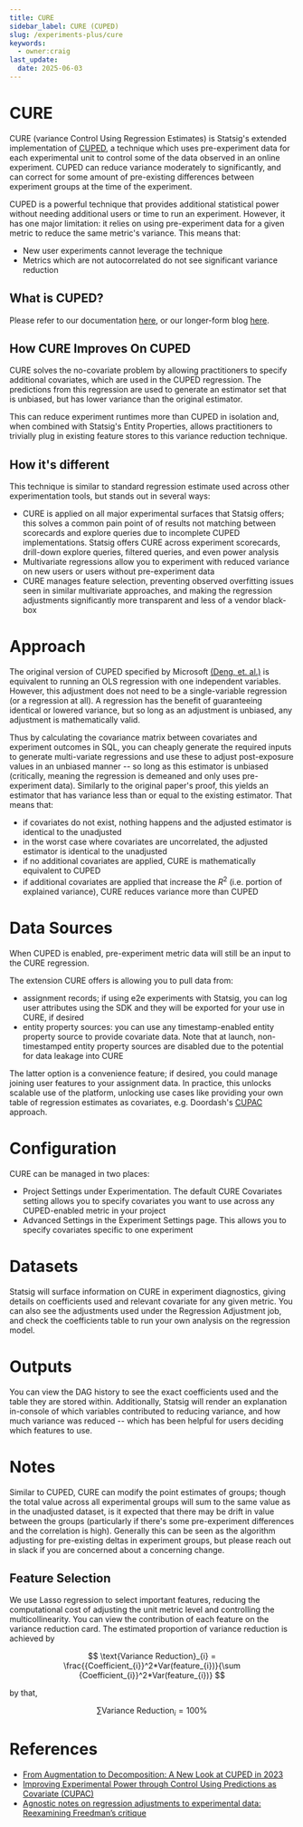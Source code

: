 ```yaml
---
title: CURE
sidebar_label: CURE (CUPED)
slug: /experiments-plus/cure
keywords:
  - owner:craig
last_update:
  date: 2025-06-03
---
```


# CURE

CURE (variance Control Using Regression Estimates) is Statsig's extended implementation of [CUPED](../stats-engine/methodologies/cuped), a technique which uses pre-experiment data for each experimental unit to control some of the data observed in an online experiment. CUPED can reduce variance moderately to significantly, and can correct for some amount of pre-existing differences between experiment groups at the time of the experiment.

CUPED is a powerful technique that provides additional statistical power without needing additional users or time to run an experiment. However, it has one major limitation: it relies on using pre-experiment data for a given metric to reduce the same metric's variance. This means that:

- New user experiments cannot leverage the technique
- Metrics which are not autocorrelated do not see significant variance reduction

## What is CUPED?

Please refer to our documentation [here](../stats-engine/methodologies/cuped), or our longer-form blog [here](https://www.statsig.com/blog/cuped).

## How CURE Improves On CUPED

CURE solves the no-covariate problem by allowing practitioners to specify additional covariates, which are used in the CUPED regression. The predictions from this regression are used to generate an estimator set that is unbiased, but has lower variance than the original estimator.

This can reduce experiment runtimes more than CUPED in isolation and, when combined with Statsig's Entity Properties, allows practitioners to trivially plug in existing feature stores to this variance reduction technique.

## How it's different

This technique is similar to standard regression estimate used across other experimentation tools, but stands out in several ways:

- CURE is applied on all major experimental surfaces that Statsig offers; this solves a common pain point of of results not matching between scorecards and explore queries due to incomplete CUPED implementations. Statsig offers CURE across experiment scorecards, drill-down explore queries, filtered queries, and even power analysis
- Multivariate regressions allow you to experiment with reduced variance on new users or users without pre-experiment data
- CURE manages feature selection, preventing observed overfitting issues seen in similar multivariate approaches, and making the regression adjustments significantly more transparent and less of a vendor black-box

# Approach

The original version of CUPED specified by Microsoft [(Deng, et. al.)](https://www.exp-platform.com/Documents/2013-02-CUPED-ImprovingSensitivityOfControlledExperiments.pdf) is equivalent to running an OLS regression with one independent variables. However, this adjustment does not need to be a single-variable regression (or a regression at all). A regression has the benefit of guaranteeing identical or lowered variance, but so long as an adjustment is unbiased, any adjustment is mathematically valid.

Thus by calculating the covariance matrix between covariates and experiment outcomes in SQL, you can cheaply generate the required inputs to generate multi-variate regressions and use these to adjust post-exposure values in an unbiased manner -- so long as this estimator is unbiased (critically, meaning the regression is demeaned and only uses pre-experiment data). Similarly to the original paper's proof, this yields an estimator that has variance less than or equal to the existing estimator. That means that:

- if covariates do not exist, nothing happens and the adjusted estimator is identical to the unadjusted
- in the worst case where covariates are uncorrelated, the adjusted estimator is identical to the unadjusted
- if no additional covariates are applied, CURE is mathematically equivalent to CUPED
- if additional covariates are applied that increase the $R^2$ (i.e. portion of explained variance), CURE reduces variance more than CUPED

# Data Sources

When CUPED is enabled, pre-experiment metric data will still be an input to the CURE regression.

The extension CURE offers is allowing you to pull data from:

- assignment records; if using e2e experiments with Statsig, you can log user attributes using the SDK and they will be exported for your use in CURE, if desired
- entity property sources: you can use any timestamp-enabled entity property source to provide covariate data. Note that at launch, non-timestamped entity property sources are disabled due to the potential for data leakage into CURE

The latter option is a convenience feature; if desired, you could manage joining user features to your assignment data. In practice, this unlocks scalable use of the platform, unlocking use cases like providing your own table of regression estimates as covariates, e.g. Doordash's [CUPAC](https://careersatdoordash.com/blog/improving-experimental-power-through-control-using-predictions-as-covariate-cupac/) approach.

# Configuration

CURE can be managed in two places:

- Project Settings under Experimentation. The default CURE Covariates setting allows you to specify covariates you want to use across any CUPED-enabled metric in your project
- Advanced Settings in the Experiment Settings page. This allows you to specify covariates specific to one experiment

# Datasets

Statsig will surface information on CURE in experiment diagnostics, giving details on coefficients used and relevant covariate for any given metric. You can also see the adjustments used under the Regression Adjustment job, and check the coefficients table to run your own analysis on the regression model.

# Outputs

 You can view the DAG history to see the exact coefficients used and the table they are stored within. Additionally, Statsig will render an explanation in-console of which variables contributed to reducing variance, and how much variance was reduced -- which has been helpful for users deciding which features to use.

# Notes

Similar to CUPED, CURE can modify the point estimates of groups; though the total value across all experimental groups will sum to the same value as in the unadjusted dataset, is it expected that there may be drift in value between the groups (particularly if there's some pre-experiment differences and the correlation is high). Generally this can be seen as the algorithm adjusting for pre-existing deltas in experiment groups, but please reach out in slack if you are concerned about a concerning change.

## Feature Selection

We use Lasso regression to select important features, reducing the computational cost of adjusting the unit metric level and controlling the multicollinearity. You can view the contribution of each feature on the variance reduction card. The estimated proportion of variance reduction is achieved by

$$
\text{Variance Reduction}_{i} = \frac{{Coefficient_{i}}^2*Var(feature_{i})}{\sum {Coefficient_{i}}^2*Var(feature_{i})}
$$

by that,

$$
\sum \text{Variance Reduction}_{i} = 100\%
$$

# References

- [From Augmentation to Decomposition: A New Look at CUPED in 2023](https://arxiv.org/html/2312.02935v1)
- [Improving Experimental Power through Control Using Predictions as Covariate (CUPAC)](https://careersatdoordash.com/blog/improving-experimental-power-through-control-using-predictions-as-covariate-cupac/)
- [Agnostic notes on regression adjustments to experimental data: Reexamining Freedman’s critique](https://projecteuclid.org/journals/annals-of-applied-statistics/volume-7/issue-1/Agnostic-notes-on-regression-adjustments-to-experimental-data--Reexamining/10.1214/12-AOAS583.full)
